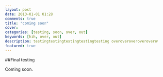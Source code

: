 ```yaml
---
layout: post
date: 2013-01-01 01:28
comments: true
title: "coming soon"
cover: 
categories: [testing, soon, over, out]
keywords: [hih, over, out]
description: testingtestingtestingtestingtesting overoveroveroveroverover
featured: true
---
```


##Final testing

Coming soon.  

